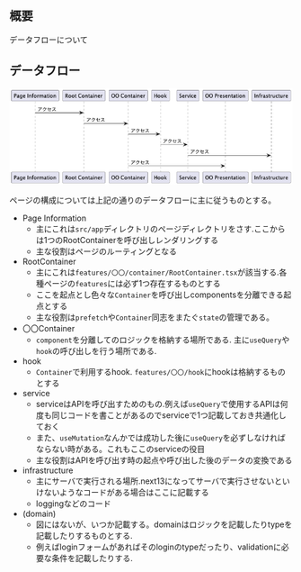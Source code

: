 ## 概要

データフローについて

## データフロー

![データフロー](./dataflow.png)

ページの構成については上記の通りのデータフローに主に従うものとする。

- Page Information
  - 主にこれは`src/app`ディレクトリのページディレクトリをさす.ここからは1つのRootContainerを呼び出しレンダリングする
  - 主な役割はページのルーティングとなる
- RootContainer
  - 主にこれは`features/〇〇/container/RootContainer.tsx`が該当する.各種ページの`features`には必ず1つ存在するものとする
  - ここを起点とし色々な`Container`を呼び出しcomponentsを分離できる起点とする
  - 主な役割は`prefetch`や`Container`同志をまたぐ`state`の管理である。
- 〇〇Container
  - `component`を分離してのロジックを格納する場所である. 主に`useQuery`や`hook`の呼び出しを行う場所である.
- hook
  - `Container`で利用するhook. `features/〇〇/hook`にhookは格納するものとする
- service
  - serviceはAPIを呼び出すためのもの.例えば`useQuery`で使用するAPIは何度も同じコードを書ことがあるのでserviceで1つ記載しておき共通化しておく
  - また、`useMutation`なんかでは成功した後に`useQuery`を必ずしなければならない時がある。これもここのserviceの役目
  - 主な役割はAPIを呼び出す時の起点や呼び出した後のデータの変換である
- infrastructure
  - 主にサーバで実行される場所.next13になってサーバで実行させないといけないようなコードがある場合はここに記載する
  - loggingなどのコード
- (domain)
  - 図にはないが、いつか記載する。domainはロジックを記載したりtypeを記載したりするものとする.
  - 例えばloginフォームがあればそのloginのtypeだったり、validationに必要な条件を記載したりする.
